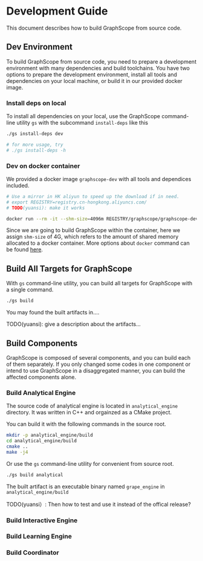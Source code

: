 # Development Guide

This document describes how to build GraphScope from source code.

## Dev Environment

To build GraphScope from source code, you need to prepare a development environment with many dependencies and 
build toolchains. You have two options to prepare the development environment, install all tools and dependencies 
on your local machine, or build it in our provided docker image.

### Install deps on local 

To install all dependencies on your local, use the GraphScope command-line utility `gs` with the subcommand 
`install-deps` like this

```bash
./gs install-deps dev

# for more usage, try
# ./gs install-deps -h
```

### Dev on docker container

We provided a docker image `graphscope-dev` with all tools and dependices included.

```bash
# Use a mirror in HK aliyun to speed up the download if in need.
# export REGISTRY=registry.cn-hongkong.aliyuncs.com/
# TODO(yuansi): make it works

docker run --rm -it --shm-size=4096m REGISTRY/graphscope/graphscope-dev:latest
```
Since we are going to build GraphScope within the container, here we assign `shm-size` of 4G, which refers to the amount of shared memory
 allocated to a docker container. More options about `docker` command can be found [here](https://docs.docker.com/engine/reference/commandline/cli/).


## Build All Targets for GraphScope

With `gs` command-line utility, you can build all targets for GraphScope with a single command.

```bash
./gs build
```

You may found the built artifacts in....


TODO(yuansi): give a description about the artifacts...

## Build Components

GraphScope is composed of several components, and you can build each of them separately.
If you only changed some codes in one component or intend to use GraphScope in a disaggregated manner, 
you can build the affected components alone. 

### Build Analytical Engine

The source code of analytical engine is located in `analytical_engine` directory.
It was written in C++ and orgainzed as a CMake project.

You can build it with the following commands in the source root.

```bash
mkdir -p analytical_engine/build
cd analytical_engine/build
cmake ..
make -j4
```

Or use the `gs` command-line utility for convenient from source root.

```bash
./gs build analytical
```

The built artifact is an executable binary named `grape_engine` in `analytical_engine/build`

TODO(yuansi）: Then how to test and use it instead of the offical release?

### Build Interactive Engine


### Build Learning Engine


### Build Coordinator


